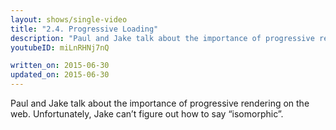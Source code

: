 ```yaml
---
layout: shows/single-video
title: "2.4. Progressive Loading"
description: "Paul and Jake talk about the importance of progressive rendering on the web. Unfortunately, Jake can’t figure out how to say 'isomorphic'."
youtubeID: miLnRHNj7nQ

written_on: 2015-06-30
updated_on: 2015-06-30
---
```


Paul and Jake talk about the importance of progressive rendering on the web. Unfortunately, Jake can’t figure out how to say “isomorphic”.

